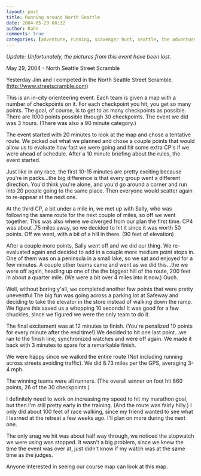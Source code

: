 ```yaml
---
layout: post
title: Running around North Seattle
date: 2004-05-29 08:32
author: Rahn
comments: true
categories: [adventure, running, scavenger hunt, seattle, the adventures]
---
```

<em>Update: Unfortunately, the pictures from this event have been lost. </em>

May 29, 2004 - North Seattle Street Scramble

Yesterday Jim and I competed in the North Seattle Street Scramble. (http://www.streetscramble.com)

This is an in-city orienteering event. Each team is given a map with a number of checkpoints on it. For each checkpoint you hit, you get so many points. The goal, of course, is to get to as many checkpoints as possible. There are 1000 points possible through 30 checkpoints. The event we did was 3 hours. (There was also a 90 minute category.)

The event started with 20 minutes to look at the map and chose a tentative route. We picked out what we planned and chose a couple points that would allow us to evaluate how fast we were going and hit some extra CP's if we were ahead of schedule. After a 10 minute briefing about the rules, the event started.

Just like in any race, the first 10-15 minutes are pretty exciting because you're in packs...the big difference is that every group went a different direction. You'd think you're alone, and you'd go around a corner and run into 20 people going to the same place. Then everyone would scatter again to re-appear at the next one.

At the third CP, a bit under a mile in, we met up with Sally, who was following the same route for the next couple of miles, so off we went together. This was also where we diverged from our plan the first time. CP4 was about .75 miles away, so we decided to hit it since it was worth 50 points. Off we went, with a bit of a hill in there. (90 feet of elevation)

After a couple more points, Sally went off and we did our thing. We re-evaluated again and decided to add in a couple more medium point stops in. One of them was on a peninsula in a small lake, so we sat and enjoyed for a few minutes. A couple other teams came and went as we did this...the we were off again, heading up one of the the biggest hill of the route, 200 feet in about a quarter mile. (We were a bit over 4 miles into it now.) Ouch.

Well, without boring y'all, we completed another few points that were pretty uneventful The big fun was going across a parking lot at Safeway and deciding to take the elevator in the store instead of walking down the ramp. We figure this saved us a whopping 10 seconds! It was good for a few chuckles, since we figured we were the only team to do it.

The final excitement was at 12 minutes to finish. (You're penalized 10 points for every minute after the end time!) We decided to hit one last point...we ran to the finish line, synchronized watches and were off again. We made it back with 3 minutes to spare for a remarkable finish.

We were happy since we walked the entire route (Not including running across streets avoiding traffic). We did 8.73 miles per the GPS, averaging 3-4 mph.

The winning teams were all runners. (The overall winner on foot hit 860 points, 26 of the 30 checkpoints.)

I definitely need to work on increasing my speed to hit my marathon goal, but then I'm still pretty early in the training. (And the route was fairly hilly.) I only did about 100 feet of race walking, since my friend wanted to see what I learned at the retreat a few weeks ago. I'll plan on more during the next one.

The only snag we hit was about half way through, we noticed the stopwatch we were using was stopped. It wasn't a big problem, since we knew the time the event was over at, just didn't know if my watch was at the same time as the judges.

Anyone interested in seeing our course map can look at <a>this map</a>.
